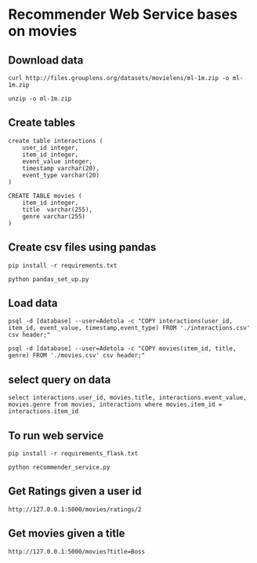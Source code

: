 # Recommender Web Service bases on movies 


## Download data

    curl http://files.grouplens.org/datasets/movielens/ml-1m.zip -o ml-1m.zip

    unzip -o ml-1m.zip

## Create tables

    create table interactions (
        user_id integer, 
        item_id integer, 
        event_value integer,
        timestamp varchar(20),
        event_type varchar(20)
    )

    CREATE TABLE movies (
        item_id integer,
        title  varchar(255),
        genre varchar(255)
    )

## Create csv files using pandas
    pip install -r requirements.txt

    python pandas_set_up.py

## Load data

    psql -d [database] --user=Adetola -c "COPY interactions(user_id, item_id, event_value, timestamp,event_type) FROM './interactions.csv' csv header;"

    psql -d [database] --user=Adetola -c "COPY movies(item_id, title, genre) FROM './movies.csv' csv header;"

## select query on data

    select interactions.user_id, movies.title, interactions.event_value, movies.genre from movies, interactions where movies.item_id = interactions.item_id

## To run web service

    pip install -r requirements_flask.txt

    python recommender_service.py


## Get Ratings given a user id
    http://127.0.0.1:5000/movies/ratings/2


## Get movies given a title
    http://127.0.0.1:5000/movies?title=Boss